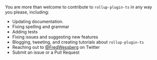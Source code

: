 You are more than welcome to contribute to `rollup-plugin-ts` in any way you please, including:

- Updating documentation.
- Fixing spelling and grammar
- Adding tests
- Fixing issues and suggesting new features
- Blogging, tweeting, and creating tutorials about `rollup-plugin-ts`
- Reaching out to [@FredWessberg](https://twitter.com/FredWessberg) on Twitter
- Submit an issue or a Pull Request

